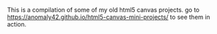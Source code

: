 This is a compilation of some of my old html5 canvas projects. go to https://anomaly42.github.io/html5-canvas-mini-projects/ to see them in action.
